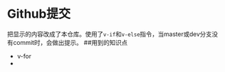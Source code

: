# Github提交
把显示的内容改成了本仓库。使用了`v-if`和`v-else`指令，当master或dev分支没有commit时，会做出提示。
##用到的知识点
- v-for
- <template>
- v-model
- created
- filters
- watch
- XMLHttpRequesvt
- Github API
